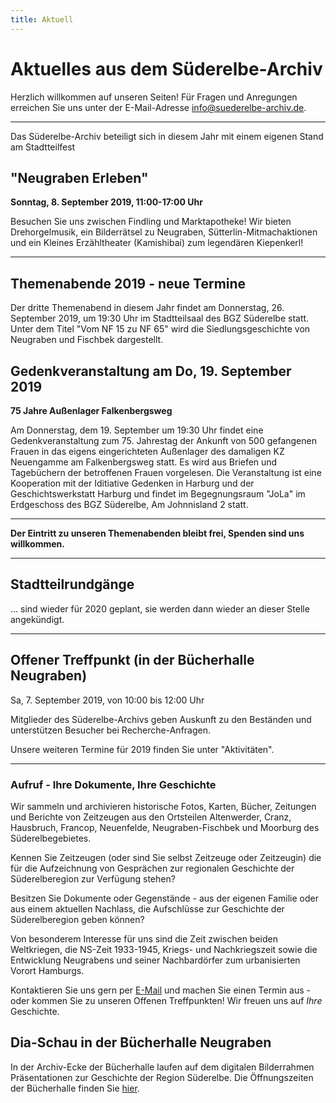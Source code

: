 ```yaml
---
title: Aktuell
---
```


# Aktuelles aus dem Süderelbe-Archiv

Herzlich willkommen auf unseren Seiten! Für Fragen und Anregungen erreichen Sie uns unter der
E-Mail-Adresse [info@suederelbe-archiv.de](mailto:info@suederelbe-archiv.de).

* * *

Das Süderelbe-Archiv beteiligt sich in diesem Jahr mit einem eigenen Stand am Stadtteilfest

## **"Neugraben Erleben"**
**Sonntag, 8. September 2019, 11:00-17:00 Uhr**

Besuchen Sie uns zwischen Findling und Marktapotheke! Wir bieten Drehorgelmusik, ein Bilderrätsel zu Neugraben, Sütterlin-Mitmachaktionen und ein Kleines Erzähltheater (Kamishibai) zum legendären Kiepenkerl!


* * *

## **Themenabende 2019 - neue Termine**

Der dritte Themenabend in diesem Jahr findet am Donnerstag, 26. September 2019, um 19:30 Uhr im Stadtteilsaal des BGZ Süderelbe statt.
Unter dem Titel "Vom NF 15 zu NF 65" wird die Siedlungsgeschichte von Neugraben und Fischbek dargestellt.

## **Gedenkveranstaltung am Do, 19. September 2019** 
**75 Jahre Außenlager Falkenbergsweg**

Am Donnerstag, dem 19. September um 19:30 Uhr findet eine Gedenkveranstaltung zum 75. Jahrestag der Ankunft von 500 gefangenen Frauen in das eigens eingerichteten Außenlager des damaligen KZ Neuengamme am Falkenbergsweg statt.
Es wird aus Briefen und Tagebüchern der betroffenen Frauen vorgelesen. Die Veranstaltung ist eine Kooperation mit der Iditiative Gedenken in Harburg und der Geschichtswerkstatt Harburg und findet im Begegnungsraum "JoLa" im Erdgeschoss des BGZ Süderelbe, Am Johnnisland 2 statt.


* * *

**Der Eintritt zu unseren Themenabenden bleibt frei, Spenden sind uns willkommen.**


* * *

## Stadtteilrundgänge

... sind wieder für 2020 geplant, sie werden dann wieder an dieser Stelle angekündigt.


* * *


## Offener Treffpunkt (in der Bücherhalle Neugraben)

Sa, 7. September 2019, von 10:00 bis 12:00 Uhr

Mitglieder des Süderelbe-Archivs geben Auskunft zu den Beständen und unterstützen Besucher bei Recherche-Anfragen.

Unsere weiteren Termine für 2019 finden Sie unter "Aktivitäten".



* * *

### Aufruf - Ihre Dokumente, Ihre Geschichte

Wir sammeln und archivieren historische Fotos, Karten, Bücher, Zeitungen
und Berichte von Zeitzeugen aus den Ortsteilen Altenwerder, Cranz,
Hausbruch, Francop, Neuenfelde, Neugraben-Fischbek und Moorburg des
Süderelbegebietes.

Kennen Sie Zeitzeugen (oder sind Sie selbst Zeitzeuge oder Zeitzeugin) die für die
Aufzeichnung von Gesprächen zur regionalen Geschichte der Süderelberegion zur Verfügung 
stehen?

Besitzen Sie Dokumente oder Gegenstände - aus der eigenen Familie oder aus
einem aktuellen Nachlass, die Aufschlüsse zur Geschichte der Süderelberegion
geben können?

Von besonderem Interesse für uns sind die Zeit zwischen beiden
Weltkriegen, die NS-Zeit 1933-1945, Kriegs- und Nachkriegszeit sowie die
Entwicklung Neugrabens und seiner Nachbardörfer zum urbanisierten Vorort Hamburgs.

Kontaktieren Sie uns gern per [E-Mail](mailto:info@suederelbe-archiv.de)
und machen Sie einen Termin aus - oder kommen Sie zu unseren Offenen
Treffpunkten! Wir freuen uns auf *Ihre* Geschichte.


## Dia-Schau in der Bücherhalle Neugraben

In der Archiv-Ecke der Bücherhalle laufen auf dem digitalen Bilderrahmen Präsentationen zur Geschichte der Region Süderelbe.
 Die Öffnungszeiten der Bücherhalle finden Sie
[hier](https://www.buecherhallen.de/neugraben).

